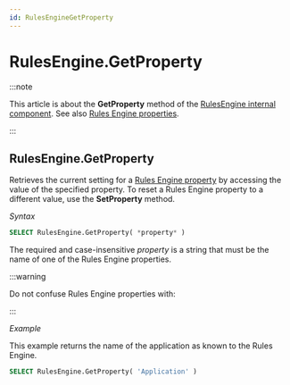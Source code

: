 ```yaml
---
id: RulesEngineGetProperty
---
```


# RulesEngine.GetProperty




:::note

This article is about the **GetProperty** method of the [RulesEngine internal component](/docs/Extensions/RulesEngine_internal_component).
See also [Rules Engine properties](/docs/Modeller_and_Rules_Engine/Rules_Engine_properties).

:::

## **RulesEngine.GetProperty**

Retrieves the current setting for a [Rules Engine property](/docs/Modeller_and_Rules_Engine/Rules_Engine_properties) by accessing the value of the specified property. To reset a Rules Engine property to a different value, use the **SetProperty** method.

*Syntax*

```sql
SELECT RulesEngine.GetProperty( *property* )
```

The required and case-insensitive *property* is a string that must be the name of one of the Rules Engine properties.


:::warning

Do not confuse Rules Engine properties with:

:::

*Example*

This example returns the name of the application as known to the Rules Engine.

```sql
SELECT RulesEngine.GetProperty( 'Application' )
```

 